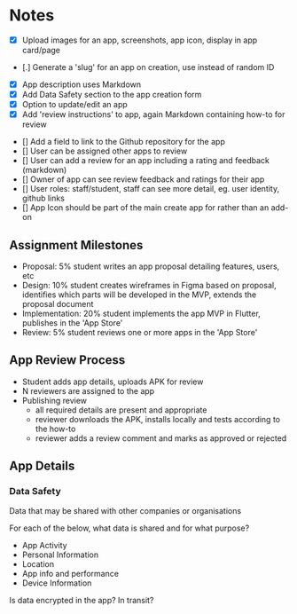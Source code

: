 # Notes

- [x] Upload images for an app, screenshots, app icon, display in app card/page
- [.] Generate a 'slug' for an app on creation, use instead of random ID
- [x] App description uses Markdown
- [x] Add Data Safety section to the app creation form
- [x] Option to update/edit an app
- [x] Add 'review instructions' to app, again Markdown containing how-to for review
- [] Add a field to link to the Github repository for the app
- [] User can be assigned other apps to review
- [] User can add a review for an app including a rating and feedback (markdown)
- [] Owner of app can see review feedback and ratings for their app
- [] User roles: staff/student, staff can see more detail, eg. user identity, github links
- [] App Icon should be part of the main create app for rather than an add-on

## Assignment Milestones

- Proposal: 5% student writes an app proposal detailing features, users, etc
- Design: 10% student creates wireframes in Figma based on proposal, identifies
  which parts will be developed in the MVP, extends the proposal document
- Implementation: 20% student implements the app MVP in Flutter, publishes in the 'App Store'
- Review: 5% student reviews one or more apps in the 'App Store'

## App Review Process

- Student adds app details, uploads APK for review
- N reviewers are assigned to the app
- Publishing review
  - all required details are present and appropriate
  - reviewer downloads the APK, installs locally and tests according to the how-to
  - reviewer adds a review comment and marks as approved or rejected

## App Details

### Data Safety

Data that may be shared with other companies or organisations

For each of the below, what data is shared and for what purpose?

- App Activity
- Personal Information
- Location
- App info and performance
- Device Information

Is data encrypted in the app? In transit?
